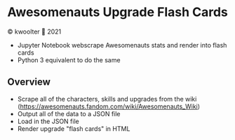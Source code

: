 # Awesomenauts Upgrade Flash Cards
:copyright: kwoolter :monkey: 2021

* Jupyter Notebook webscrape Awesomenauts stats and render into flash cards
* Python 3 equivalent to do the same

## Overview
* Scrape all of the characters, skills and upgrades from the wiki (https://awesomenauts.fandom.com/wiki/Awesomenauts_Wiki)
* Output all of the data to a JSON file
* Load in the JSON file
* Render upgrade "flash cards" in HTML

